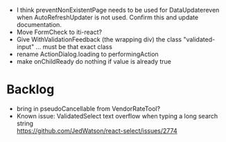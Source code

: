 - I think preventNonExistentPage needs to be used for DataUpdatereven when AutoRefreshUpdater is not used. Confirm this and update documentation.
- Move FormCheck to iti-react?
- Give WithValidationFeedback (the wrapping div) the class "validated-input" ... must be that exact class
- rename ActionDialog.loading to performingAction
- make onChildReady do nothing if value is already true

# Backlog

- bring in pseudoCancellable from VendorRateTool?
- Known issue: ValidatedSelect text overflow when typing a long search string  
  https://github.com/JedWatson/react-select/issues/2774
